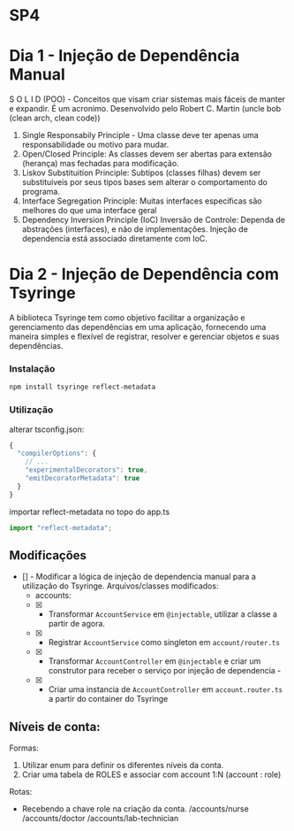 # SP4

# Dia 1 - Injeção de Dependência Manual

S O L I D (POO) - Conceitos que visam criar sistemas mais fáceis de manter e expandir. É um acronimo. Desenvolvido pelo Robert C. Martin (uncle bob (clean arch, clean code))

1. Single Responsabily Principle - Uma classe deve ter apenas uma responsabilidade ou motivo para mudar.
2. Open/Closed Principle: As classes devem ser abertas para extensão (herança) mas fechadas para modificação.
3. Liskov Substituition Principle: Subtipos (classes filhas) devem ser substituiveis por seus tipos bases sem alterar o comportamento do programa.
4. Interface Segregation Principle: Muitas interfaces específicas são melhores do que uma interface geral
5. Dependency Inversion Principle (IoC) Inversão de Controle: Dependa de abstrações (interfaces), e não de implementações. Injeção de dependencia está associado diretamente com IoC.

# Dia 2 - Injeção de Dependência com Tsyringe

A biblioteca Tsyringe tem como objetivo facilitar a organização e gerenciamento das dependências em uma aplicação, fornecendo uma maneira simples e flexível de registrar, resolver e gerenciar objetos e suas dependências.

### Instalação

```bash
npm install tsyringe reflect-metadata
```

### Utilização

alterar tsconfig.json:

```typescript
{
  "compilerOptions": {
    // ...
    "experimentalDecorators": true,
    "emitDecoratorMetadata": true
  }
}
```

importar reflect-metadata no topo do app.ts

```typescript
import "reflect-metadata";
```

## Modificações

- [] - Modificar a lógica de injeção de dependencia manual para a utilização do Tsyringe. Arquivos/classes modificados:
  - accounts:
  - [x] - Transformar `AccountService` em `@injectable`, utilizar a classe a partir de agora.
  - [x] - Registrar `AccountService` como singleton em `account/router.ts`
  - [x] - Transformar `AccountController` em `@injectable` e criar um construtor para receber o serviço por injeção de dependencia -
  - [x] - Criar uma instancia de `AccountController` em `account.router.ts` a partir do container do Tsyringe

## Níveis de conta:

Formas:

1. Utilizar enum para definir os diferentes níveis da conta.
2. Criar uma tabela de ROLES e associar com account 1:N (account : role)

Rotas:

- Recebendo a chave role na criação da conta.
  /accounts/nurse
  /accounts/doctor
  /accounts/lab-technician
